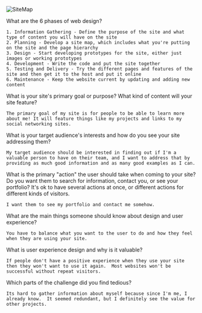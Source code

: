![SiteMap](/imgs/site-map.png)

What are the 6 phases of web design?

    1. Information Gathering - Define the purpose of the site and what type of content you will have on the site
    2. Planning - Develop a site map, which includes what you're putting on the site and the page hierarchy
    3. Design - Start developing prototypes for the site, either just images or working prototypes
    4. Development - Write the code and put the site together
    5. Testing and Delivery - Try the different pages and features of the site and then get it to the host and put it online
    6. Maintenance - Keep the website current by updating and adding new content
    
What is your site's primary goal or purpose? What kind of content will your site feature?

    The primary goal of my site is for people to be able to learn more about me! It will feature things like my projects and links to my social networking sites.

What is your target audience's interests and how do you see your site addressing them?

    My target audience should be interested in finding out if I'm a valuable person to have on their team, and I want to address that by providing as much good information and as many good examples as I can.

What is the primary "action" the user should take when coming to your site? Do you want them to search for information, contact you, or see your portfolio? It's ok to have several actions at once, or different actions for different kinds of visitors.

    I want them to see my portfolio and contact me somehow.

What are the main things someone should know about design and user experience?

    You have to balance what you want to the user to do and how they feel when they are using your site.

What is user experience design and why is it valuable? 

    If people don't have a positive experience when they use your site then they won't want to use it again.  Most websites won't be successful without repeat visitors.

Which parts of the challenge did you find tedious?

    Its hard to gather information about myself because since I'm me, I already know.  It seemed redundant, but I definitely see the value for other projects.